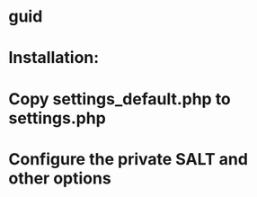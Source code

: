 # guid
#
# Installation:
# 
# Copy settings_default.php to settings.php 
# Configure the private SALT and other options
#

